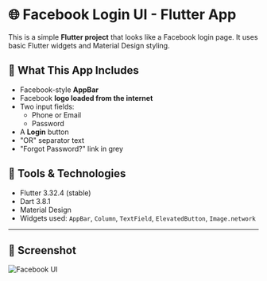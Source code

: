 # 🌐 Facebook Login UI - Flutter App

This is a simple **Flutter project** that looks like a Facebook login page. It uses basic Flutter widgets and Material Design styling.

## 📱 What This App Includes

- Facebook-style **AppBar**
- Facebook **logo loaded from the internet**
- Two input fields:
  - Phone or Email
  - Password
- A **Login** button
- "OR" separator text
- "Forgot Password?" link in grey

## 🧰 Tools & Technologies

- Flutter 3.32.4 (stable)
- Dart 3.8.1
- Material Design
- Widgets used: `AppBar`, `Column`, `TextField`, `ElevatedButton`, `Image.network`

---

## 📸 Screenshot

![Facebook UI](https://encrypted-tbn0.gstatic.com/images?q=tbn:ANd9GcRTJo2K5OxS1H7PF9MRGe_GVstfIMgx50Bvmg&s)
